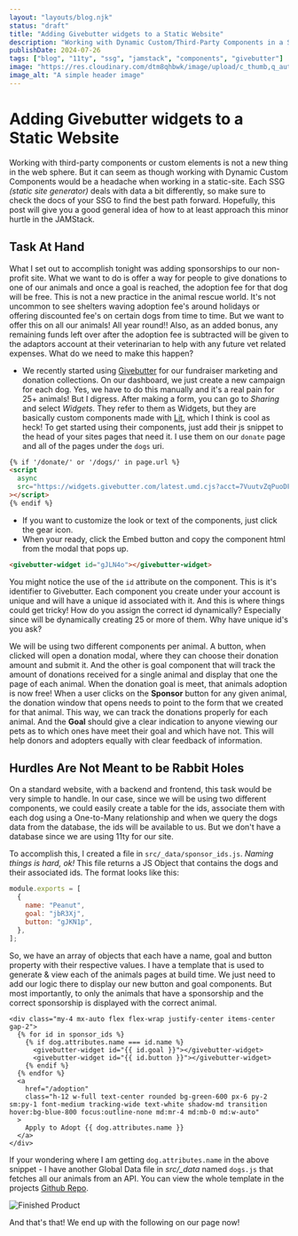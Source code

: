 ```yaml
---
layout: "layouts/blog.njk"
status: "draft"
title: "Adding Givebutter widgets to a Static Website"
description: "Working with Dynamic Custom/Third-Party Components in a Static Site"
publishDate: 2024-07-26
tags: ["blog", "11ty", "ssg", "jamstack", "components", "givebutter"]
image: "https://res.cloudinary.com/dtm8qhbwk/image/upload/c_thumb,q_auto,g_face,f_auto,w_200/v1720813611/blog/stock/greg-rakozy-oMpAz-DN-9I-unsplash_qebiip.webp"
image_alt: "A simple header image"
---
```


# Adding Givebutter widgets to a Static Website

Working with third-party components or custom elements is not a new thing in the web sphere. But it can seem as though working with Dynamic Custom Components would be a headache when working in a static-site. Each SSG _(static site generator)_ deals with data a bit differently, so make sure to check the docs of your SSG to find the best path forward. Hopefully, this post will give you a good general idea of how to at least approach this minor hurtle in the JAMStack.

## Task At Hand

What I set out to accomplish tonight was adding sponsorships to our non-profit site. What we want to do is offer a way for people to give donations to one of our animals and once a goal is reached, the adoption fee for that dog will be free. This is not a new practice in the animal rescue world. It's not uncommon to see shelters waving adoption fee's around holidays or offering discounted fee's on certain dogs from time to time. But we want to offer this on all our animals! All year round!! Also, as an added bonus, any remaining funds left over after the adoption fee is subtracted will be given to the adaptors account at their veterinarian to help with any future vet related expenses. What do we need to make this happen?

- We recently started using [Givebutter](https://givebutter.com/) for our fundraiser marketing and donation collections. On our dashboard, we just create a new campaign for each dog. Yes, we have to do this manually and it's a real pain for 25+ animals! But I digress. After making a form, you can go to _Sharing_ and select _Widgets_. They refer to them as Widgets, but they are basically custom components made with [Lit](https://lit.dev), which I think is cool as heck! To get started using their components, just add their js snippet to the head of your sites pages that need it. I use them on our `donate` page and all of the pages under the `dogs` uri.

```html
{% if '/donate/' or '/dogs/' in page.url %}
<script
  async
  src="https://widgets.givebutter.com/latest.umd.cjs?acct=7VuutvZqPuoDFArI&p=other"
></script>
{% endif %}
```

- If you want to customize the look or text of the components, just click the gear icon.
- When your ready, click the Embed button and copy the component html from the modal that pops up.

```html
<givebutter-widget id="gJLN4o"></givebutter-widget>
```

You might notice the use of the `id` attribute on the component. This is it's identifier to Givebutter. Each component you create under your account is unique and will have a unique id associated with it. And this is where things could get tricky! How do you assign the correct id dynamically? Especially since will be dynamically creating 25 or more of them. Why have unique id's you ask?

We will be using two different components per animal. A button, when clicked will open a donation modal, where they can choose their donation amount and submit it. And the other is goal component that will track the amount of donations received for a single animal and display that one the page of each animal. When the donation goal is meet, that animals adoption is now free! When a user clicks on the **Sponsor** button for any given animal, the donation window that opens needs to point to the form that we created for that animal. This way, we can track the donations properly for each animal. And the **Goal** should give a clear indication to anyone viewing our pets as to which ones have meet their goal and which have not. This will help donors and adopters equally with clear feedback of information.

## Hurdles Are Not Meant to be Rabbit Holes

On a standard website, with a backend and frontend, this task would be very simple to handle. In our case, since we will be using two different components, we could easily create a table for the ids, associate them with each dog using a One-to-Many relationship and when we query the dogs data from the database, the ids will be available to us. But we don't have a database since we are using 11ty for our site.

To accomplish this, I created a file in `src/_data/sponsor_ids.js`. _Naming things is hard, ok!_ This file returns a JS Object that contains the dogs and their associated ids. The format looks like this:

```js
module.exports = [
  {
    name: "Peanut",
    goal: "jbR3Xj",
    button: "gJKN1p",
  },
];
```

So, we have an array of objects that each have a name, goal and button property with their respective values. I have a template that is used to generate & view each of the animals pages at build time. We just need to add our logic there to display our new button and goal components. But most importantly, to only the animals that have a sponsorship and the correct sponsorship is displayed with the correct animal.

```liquid
<div class="my-4 mx-auto flex flex-wrap justify-center items-center gap-2">
  {% for id in sponsor_ids %}
    {% if dog.attributes.name === id.name %}
      <givebutter-widget id="{{ id.goal }}"></givebutter-widget>
      <givebutter-widget id="{{ id.button }}"></givebutter-widget>
    {% endif %}
  {% endfor %}
  <a
    href="/adoption"
    class="h-12 w-full text-center rounded bg-green-600 px-6 py-2 sm:py-1 font-medium tracking-wide text-white shadow-md transition hover:bg-blue-800 focus:outline-none md:mr-4 md:mb-0 md:w-auto"
  >
    Apply to Adopt {{ dog.attributes.name }}
  </a>
</div>
```

If your wondering where I am getting `dog.attributes.name` in the above snippet - I have another Global Data file in _src/\_data_ named `dogs.js` that fetches all our animals from an API. You can view the whole template in the projects [Github Repo](https://github.com/unisys12/ftp-foundation/blob/main/src/dog-pages.njk#L6).

![Finished Product](https://res.cloudinary.com/dtm8qhbwk/image/upload/c_thumb,q_auto,g_face,f_auto/v1721958186/blog/sponsorship-prototype_l0dgpp.jpg)

And that's that! We end up with the following on our page now!
